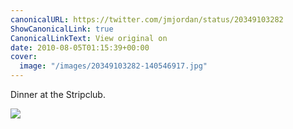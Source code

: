 ```yaml
---
canonicalURL: https://twitter.com/jmjordan/status/20349103282
ShowCanonicalLink: true
CanonicalLinkText: View original on
date: 2010-08-05T01:15:39+00:00
cover:
  image: "/images/20349103282-140546917.jpg"
---
```

Dinner at the Stripclub.

![](/images/20349103282-140546917.jpg)